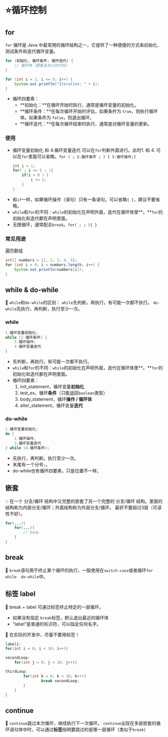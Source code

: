 # ⭐循环控制

## for

`for` 循环是 Java 中最常用的循环结构之一，它提供了一种便捷的方式来初始化、测试条件和迭代循环变量。

```java
for (初始化; 循环条件; 循环迭代) {
    // 循环体（要重复执行的代码）
}

for (int i = 1; i <= 5; i++) {
    System.out.println("Iteration: " + i);
}
```

- 循环四要素：
    - **初始化：**在循环开始时执行，通常是循环变量的初始化。
    - **循环条件：**在每次循环开始时评估，如果条件为 `true`，则执行循环体。如果条件为 `false`，则退出循环。
    - **循环迭代：**在每次循环结束时执行，通常是对循环变量的更新。


### 使用

* 循环变量初始化 和 4.循环变量迭代 可以在`for`判断外面进行。此时1. 和 4. 可以在`for`里面可以省略。`for ( ; 2.循环条件 ; ) { 3.循环操作;}`

  ```java
  int i = 1;
  for( ; i <= 5 ; ){
      if(i > 0 ) { 
          i += 2; 
      }
  }
  ```

  

- 和`if`一样，如果循环操作（语句）只有一条语句，可以省略`{ }`，建议不要省略。
- `while`和`for`的不同：`while`的初始化在声明外面，迭代在循环体里**。**`for`的初始化和迭代都在声明里面。
- 无限循环，通常配合`break`。`for( ; ; ){ }`



### 常见用途

遍历数组

```java
int[] numbers = {1, 2, 3, 4, 5};
for (int i = 0; i < numbers.length; i++) {
    System.out.println(numbers[i]);
}
```



## while & do-while

📌 `while`和`do-while`的区别：
   `while`先判断，再执行，有可能一次都不执行。
   `do-while`先执行，再判断，执行至少一次。

### while

```java
1.循环变量初始化;
while (2.循环条件) {
	3.循环操作;
	4.循环变量迭代
}
```

- 先判断，再执行。有可能一次都不执行。
- `while`和`for`的不同：`while`的初始化在声明外面，迭代在循环体里**。**`for`的初始化和迭代都在声明里面。
- 循环四要素：
    1. init_statement，循环变量**初始化**
    2. test_ex，循环**条件**（只能返回`boolean`类型）
    3. body_statement，循环**操作 / 循环体**
    4. alter_statement，循环变量**迭代**

### do-while

```java
1.循环变量初始化;
do {
	2.循环操作;
	3.循环变量迭代
} while (4.循环条件);
```

- 先执行，再判断。执行至少一次。
- 末尾有一个分号`;`。
- do-while也有循环四要素，只是位置不一样。



## 嵌套

💡 在一个 分支/循环 结构中又完整的嵌套了另一个完整的 分支/循环 结构。里面的结构称为内层分支/循环；外面结构称为外层分支/循环。
最好不要超过3层（可读性不好）。

```java
for(...){
    for(...){
        // body
    }
}
```





## break


📌 `break`语句用于终止某个循环的执行，一股使用在`switch-case`或者循环`for  while  do-while`中。


## 标签 label


📌 break + label 可通过标签终止特定的一层循环。

- 如果没有指定 `break`标签，默认退出最近的循环体
- “label”是普通的标识符，可以指定任何名字。

🚧 在实际的开发中，尽量不要用标签！
```java
label1: 
for(int i = 0; i < 10; i++){

secondLoop: 
	for(int j = 0; j < 10; j++){

thirdLoop: 
		for(int k = 0; k < 10; k++){
				break secondLoop;
		}
	}
}
```

## continue

📌 `continue`跳过本次循坏，继续执行下一次循环。
`continue`出现在多层嵌套的循环语句体中时，可以通过**标签**指明要跳过的是哪一层循环（类似于`break`）